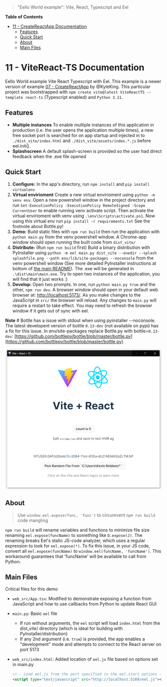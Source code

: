 > "Eello World example": Vite, React, Typescript and Eel

**Table of Contents**

<!-- TOC -->

- [11 - CreateReactApp Documentation](#07---createreactapp-documentation)
    - [Features](#features)
    - [Quick Start](#quick-start)
    - [About](#about)
    - [Main Files](#main-files)

<!-- /TOC -->

# 11 - ViteReact-TS Documentation

Eello World example Vite React Typescript with Eel. This example is a newer version of example [07 - CreateReactApp](https://github.com/python-eel/Eel/tree/main/examples/07%20-%20CreateReactApp) by @KyleKing. This particular project was bootstrapped with `npm create vite@latest ViteReactTS --template react-ts` (Typescript enabled) and `Python 3.11`.

## Features

- **Multiple instances** To enable multiple instances of this application in production (i.e. the user opens the application multiple times), a new free socket port is searched for on app startup and injected in to `./dist_vite/index.html` and `./dist_vite/assets/index.*.js` before eel.init().
- **Splashscreen** A default splash-screen is provided so the user had direct feedback when the .exe file opened

## Quick Start

1. **Configure:** In the app's directory, run `npm install` and `pip install virtualenv`
2. **Virtual envirioment** Create a new virtual envirioment using `python -m venv env`. Open a new powershell window in the project directory and run `Set-ExecutionPolicy -ExecutionPolicy RemoteSigned -Scope CurrentUser` to enable running venv activate script. Then activate the virtual envirioment with venv using `.\env\Scripts\activate.ps1`. Now using this virtual env run `pip install -r requirements.txt` See the footnote about Bottle.py!
3. **Demo:** Build static files with `npm run build` then run the application with `python main.py` from the venv powershell window. A Chrome-app window should open running the built code from `dist_vite/`
4. **Distribute:** (Run `npm run build` first) Build a binary distribution with PyInstaller using `python -m eel main.py dist_vite --onedir --splash splashfile.png --path env/lib/site-packages --noconsole` from the venv powershell window (See more detailed PyInstaller instructions at bottom of [the main README](https://github.com/ChrisKnott/Eel)). The .exe will be generated in `.\dist\main\main.exe`. Try to open two instances of the application, you will find that it just works :)
5. **Develop:** Open two prompts. In one, run  `python main.py true` and the other, `npm run dev`. A browser window should open in your default web browser at: [http://localhost:5173/](http://localhost:5173/). As you make changes to the JavaScript in `src/` the browser will reload. Any changes to `main.py` will require a restart to take effect. You may need to refresh the browser window if it gets out of sync with eel.

**Note** # Bottle has a issue with stdout when using pyinstaller --noconsole. The latest developent version of bottle `0.13-dev` (not available on pypi) has a fix for this issue. In env/site-packages replace Bottle.py with  bottle=`0.13-dev`: [https://github.com/bottlepy/bottle/blob/master/bottle.py](https://github.com/bottlepy/bottle/blob/master/bottle.py)

![Demo.png](Demo.png)

## About

> Use `window.eel.expose(func, 'func')` to circumvent `npm run build` code mangling

`npm run build` will rename variables and functions to minimize file size renaming `eel.expose(funcName)` to something like `D.expose(J)`. The renaming breaks Eel's static JS-code analyzer, which uses a regular expression to look for `eel.expose(*)`. To fix this issue, in your JS code, convert all `eel.expose(funcName)` to `window.eel(funcName, 'funcName')`. This workaround guarantees that 'funcName' will be available to call from Python.

## Main Files

Critical files for this demo

- `web_src/App.tsx`: Modified to demonstrate exposing a function from JavaScript and how to use callbacks from Python to update React GUI
- `main.py`: Basic `eel` file
  - If run without arguments, the `eel` script will load `index.html` from the dist_vite/ directory (which is ideal for building with PyInstaller/distribution)
  - If any 2nd argument (i.e. `true`) is provided, the app enables a "development" mode and attempts to connect to the React server on port 5173
- `web_src/index.html`: Added location of `eel.js` file based on options set in main.py

  ```html
  <!-- Load eel.js from the port specified in the eel.start options -->
  <script type="text/javascript" src="http://localhost:5169/eel.js"></script>
  ```
  
